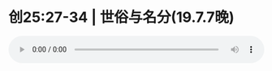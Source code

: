 # 创25:27-34 | 世俗与名分(19.7.7晚)

<audio style="width: 100%;" preload="false" controls controlslist="nodownload"><source src="//file.simai.life/audio/mp3/old/27579.mp3" type="audio/mpeg">Your browser does not support the audio element.</audio>


